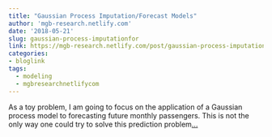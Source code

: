 ```yaml
---
title: "Gaussian Process Imputation/Forecast Models"
author: 'mgb-research.netlify.com'
date: '2018-05-21'
slug: gaussian-process-imputationfor
link: https://mgb-research.netlify.com/post/gaussian-process-imputation-models/
categories:
- bloglink
tags:
  - modeling
  - mgbresearchnetlifycom
---
```


As a toy problem, I am going to focus on the application of a Gaussian process model to forecasting future monthly passengers. This is not the only way one could try to solve this prediction problem[... <i class="fas fa-external-link-alt"></i>](https://mgb-research.netlify.com/post/gaussian-process-imputation-models/)

